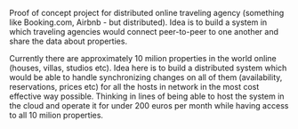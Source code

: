 Proof of concept project for distributed online traveling agency (something like Booking.com, Airbnb - but distributed). Idea is to build a system in which traveling agencies would connect peer-to-peer to one another and share the data about properties. 

Currently there are approximately 10 milion properties in the world online (houses, villas, studios etc). Idea here is to build a distributed system which would be able to handle synchronizing changes on all of them (availability, reservations, 
prices etc) for all the hosts in network in the most cost effective way possible. Thinking in lines of being able to host the system in the cloud and operate it for under 200 euros per month while having access to all 10 milion properties. 
